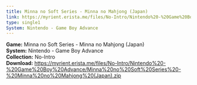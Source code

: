 ```yaml
---
title: Minna no Soft Series - Minna no Mahjong (Japan)
link: https://myrient.erista.me/files/No-Intro/Nintendo%20-%20Game%20Boy%20Advance/Minna%20no%20Soft%20Series%20-%20Minna%20no%20Mahjong%20(Japan).zip
type: single1
System: Nintendo - Game Boy Advance
---
```

<b>Game:</b> Minna no Soft Series - Minna no Mahjong (Japan)<br>
<b>System:</b> Nintendo - Game Boy Advance<br>
<b>Collection:</b> No-Intro<br>
<b>Download:</b> https://myrient.erista.me/files/No-Intro/Nintendo%20-%20Game%20Boy%20Advance/Minna%20no%20Soft%20Series%20-%20Minna%20no%20Mahjong%20(Japan).zip